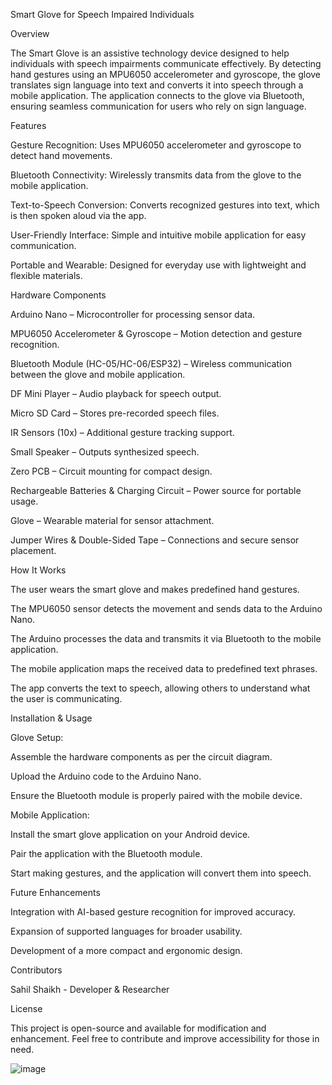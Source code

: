 Smart Glove for Speech Impaired Individuals

Overview

The Smart Glove is an assistive technology device designed to help individuals with speech impairments communicate effectively. By detecting hand gestures using an MPU6050 accelerometer and gyroscope, the glove translates sign language into text and converts it into speech through a mobile application. The application connects to the glove via Bluetooth, ensuring seamless communication for users who rely on sign language.

Features

Gesture Recognition: Uses MPU6050 accelerometer and gyroscope to detect hand movements.

Bluetooth Connectivity: Wirelessly transmits data from the glove to the mobile application.

Text-to-Speech Conversion: Converts recognized gestures into text, which is then spoken aloud via the app.

User-Friendly Interface: Simple and intuitive mobile application for easy communication.

Portable and Wearable: Designed for everyday use with lightweight and flexible materials.

Hardware Components

Arduino Nano – Microcontroller for processing sensor data.

MPU6050 Accelerometer & Gyroscope – Motion detection and gesture recognition.

Bluetooth Module (HC-05/HC-06/ESP32) – Wireless communication between the glove and mobile application.

DF Mini Player – Audio playback for speech output.

Micro SD Card – Stores pre-recorded speech files.

IR Sensors (10x) – Additional gesture tracking support.

Small Speaker – Outputs synthesized speech.

Zero PCB – Circuit mounting for compact design.

Rechargeable Batteries & Charging Circuit – Power source for portable usage.

Glove – Wearable material for sensor attachment.

Jumper Wires & Double-Sided Tape – Connections and secure sensor placement.

How It Works

The user wears the smart glove and makes predefined hand gestures.

The MPU6050 sensor detects the movement and sends data to the Arduino Nano.

The Arduino processes the data and transmits it via Bluetooth to the mobile application.

The mobile application maps the received data to predefined text phrases.

The app converts the text to speech, allowing others to understand what the user is communicating.

Installation & Usage

Glove Setup:

Assemble the hardware components as per the circuit diagram.

Upload the Arduino code to the Arduino Nano.

Ensure the Bluetooth module is properly paired with the mobile device.

Mobile Application:

Install the smart glove application on your Android device.

Pair the application with the Bluetooth module.

Start making gestures, and the application will convert them into speech.

Future Enhancements

Integration with AI-based gesture recognition for improved accuracy.

Expansion of supported languages for broader usability.

Development of a more compact and ergonomic design.

Contributors

Sahil Shaikh - Developer & Researcher

License

This project is open-source and available for modification and enhancement. Feel free to contribute and improve accessibility for those in need.

![image](https://github.com/user-attachments/assets/fb28ed60-63a9-4b7b-b344-5acf4611ddcc)

